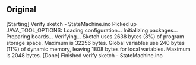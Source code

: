 ## Original

[Starting] Verify sketch - StateMachine.ino
Picked up JAVA_TOOL_OPTIONS: 
Loading configuration...
Initializing packages...
Preparing boards...
Verifying...
Sketch uses 2638 bytes (8%) of program storage space. Maximum is 32256 bytes.
Global variables use 240 bytes (11%) of dynamic memory, leaving 1808 bytes for local variables. Maximum is 2048 bytes.
[Done] Finished verify sketch - StateMachine.ino
